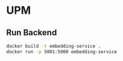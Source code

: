 # UPM


## Run Backend

```bash
docker build -t embedding-service .
docker run -p 5001:5000 embedding-service
```
